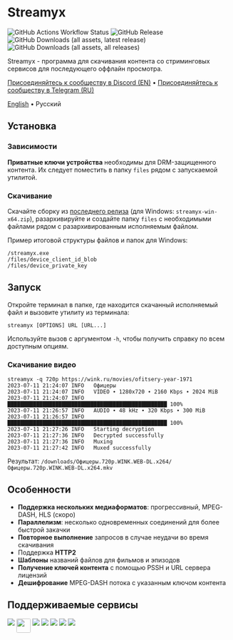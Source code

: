 # Streamyx

![GitHub Actions Workflow Status](https://img.shields.io/github/actions/workflow/status/vitalygashkov/streamyx/publish.yml?branch=main&logo=github&style=flat&color=grey)
![GitHub Release](https://img.shields.io/github/v/release/vitalygashkov/streamyx?style=flat&color=grey)
![GitHub Downloads (all assets, latest release)](https://img.shields.io/github/downloads/vitalygashkov/streamyx/latest/total?style=flat&color=grey)
![GitHub Downloads (all assets, all releases)](https://img.shields.io/github/downloads/vitalygashkov/streamyx/total?style=flat&color=grey)

Streamyx - программа для скачивания контента со стриминговых сервисов для последующего оффлайн просмотра.

[Присоединяйтесь к сообществу в Discord (EN)](https://discord.gg/jkxq3VT7) • [Присоединяйтесь к сообществу в Telegram (RU)](https://t.me/streamyx_ru)

<div align="left">
  <a href="https://github.com/vitalygashkov/streamyx/tree/main/README.md">English</a> •
  <span>Русский</span>
</div>

## Установка

### Зависимости

**Приватные ключи устройства** необходимы для DRM-защищенного контента. Их следует поместить в папку `files` рядом с запускаемой утилитой.

### Скачивание

Скачайте сборку из [последнего релиза](https://github.com/vitalygashkov/streamyx/releases/latest) (для Windows: `streamyx-win-x64.zip`), разархивируйте и создайте папку `files` с необходимыми файлами рядом с разархивированным исполняемым файлом.

Пример итоговой структуры файлов и папок для Windows:

```
/streamyx.exe
/files/device_client_id_blob
/files/device_private_key
```

## Запуск

Откройте терминал в папке, где находится скачанный исполняемый файл и вызовите утилиту из терминала:

```shell
streamyx [OPTIONS] URL [URL...]
```

Используйте вызов с аргументом `-h`, чтобы получить справку по всем доступным опциям.

### Скачивание видео

```shell
streamyx -q 720p https://wink.ru/movies/ofitsery-year-1971
2023-07-11 21:24:07 INFO   Офицеры
2023-07-11 21:24:07 INFO   VIDEO ∙ 1280x720 ∙ 2160 Kbps ∙ 2024 MiB
2023-07-11 21:24:07 INFO   ██████████████████████████████████████████████████ 100%
2023-07-11 21:26:57 INFO   AUDIO ∙ 48 kHz ∙ 320 Kbps ∙ 300 MiB
2023-07-11 21:26:57 INFO   ██████████████████████████████████████████████████ 100%
2023-07-11 21:27:26 INFO   Starting decryption
2023-07-11 21:27:36 INFO   Decrypted successfully
2023-07-11 21:27:36 INFO   Muxing
2023-07-11 21:27:42 INFO   Muxed successfully
```

Результат: `/downloads/Офицеры.720p.WINK.WEB-DL.x264/Офицеры.720p.WINK.WEB-DL.x264.mkv`

## Особенности

- **Поддержка нескольких медиаформатов**: прогрессивный, MPEG-DASH, HLS (скоро)
- **Параллелизм**: несколько одновременных соединений для более быстрой закачки
- **Повторное выполнение** запросов в случае неудачи во время скачивания
- Поддержка **HTTP2**
- **Шаблоны** названий файлов для фильмов и эпизодов
- **Получение ключей контента** с помощью PSSH и URL сервера лицензий
- **Дешифрование** MPEG-DASH потока с указанным ключом контента

## Поддерживаемые сервисы

<div style="display: flex; gap: 4px; flex-wrap: wrap">
  <a href="https://www.crunchyroll.com/"><img src="https://images.kinorium.com/web/vod/vod_crunchyroll.svg?3" /></a>
  <a href="https://hd.kinopoisk.ru/"><img src="https://upload.wikimedia.org/wikipedia/commons/5/5c/Kinopoisk_white_color_logo_with_black_background_%282021-present%29.svg" height="32" style="border-radius: 3px;" /></a>
  <a href="https://www.ivi.ru/"><img src="https://images.kinorium.com/web/vod/vod_ivi.svg?3" /></a>
  <a href="https://okko.tv/"><img src="https://images.kinorium.com/web/vod/vod_okko.svg?3" /></a>
  <a href="https://wink.ru/"><img src="https://images.kinorium.com/web/vod/vod_wink.svg?3" /></a>
  <a href="https://www.amediateka.ru/"><img src="https://images.kinorium.com/web/vod/vod_amediateka.svg?3" /></a>
  <a href="https://start.ru/"><img src="https://images.kinorium.com/web/vod/vod_start.svg?3" /></a>
</div>
